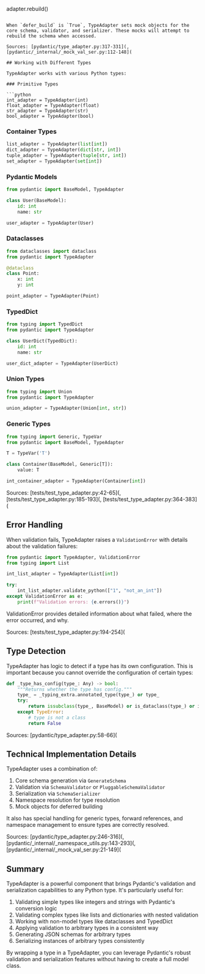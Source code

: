 adapter.rebuild()
```

When `defer_build` is `True`, TypeAdapter sets mock objects for the core schema, validator, and serializer. These mocks will attempt to rebuild the schema when accessed.

Sources: [pydantic/type_adapter.py:317-331](, [pydantic/_internal/_mock_val_ser.py:112-148](

## Working with Different Types

TypeAdapter works with various Python types:

### Primitive Types

```python
int_adapter = TypeAdapter(int)
float_adapter = TypeAdapter(float)
str_adapter = TypeAdapter(str)
bool_adapter = TypeAdapter(bool)
```

### Container Types

```python
list_adapter = TypeAdapter(list[int])
dict_adapter = TypeAdapter(dict[str, int])
tuple_adapter = TypeAdapter(tuple[str, int])
set_adapter = TypeAdapter(set[int])
```

### Pydantic Models

```python
from pydantic import BaseModel, TypeAdapter

class User(BaseModel):
    id: int
    name: str

user_adapter = TypeAdapter(User)
```

### Dataclasses

```python
from dataclasses import dataclass
from pydantic import TypeAdapter

@dataclass
class Point:
    x: int
    y: int

point_adapter = TypeAdapter(Point)
```

### TypedDict

```python
from typing import TypedDict
from pydantic import TypeAdapter

class UserDict(TypedDict):
    id: int
    name: str

user_dict_adapter = TypeAdapter(UserDict)
```

### Union Types

```python
from typing import Union
from pydantic import TypeAdapter

union_adapter = TypeAdapter(Union[int, str])
```

### Generic Types

```python
from typing import Generic, TypeVar
from pydantic import BaseModel, TypeAdapter

T = TypeVar('T')

class Container(BaseModel, Generic[T]):
    value: T

int_container_adapter = TypeAdapter(Container[int])
```

Sources: [tests/test_type_adapter.py:42-65](, [tests/test_type_adapter.py:185-193](, [tests/test_type_adapter.py:364-383](

## Error Handling

When validation fails, TypeAdapter raises a `ValidationError` with details about the validation failures:

```python
from pydantic import TypeAdapter, ValidationError
from typing import List

int_list_adapter = TypeAdapter(List[int])

try:
    int_list_adapter.validate_python(["1", "not_an_int"])
except ValidationError as e:
    print(f"Validation errors: {e.errors()}")
```

ValidationError provides detailed information about what failed, where the error occurred, and why.

Sources: [tests/test_type_adapter.py:194-254](

## Type Detection

TypeAdapter has logic to detect if a type has its own configuration. This is important because you cannot override the configuration of certain types:

```python
def _type_has_config(type_: Any) -> bool:
    """Returns whether the type has config."""
    type_ = _typing_extra.annotated_type(type_) or type_
    try:
        return issubclass(type_, BaseModel) or is_dataclass(type_) or is_typeddict(type_)
    except TypeError:
        # type is not a class
        return False
```

Sources: [pydantic/type_adapter.py:58-66](

## Technical Implementation Details

TypeAdapter uses a combination of:

1. Core schema generation via `GenerateSchema`
2. Validation via `SchemaValidator` or `PluggableSchemaValidator`
3. Serialization via `SchemaSerializer`
4. Namespace resolution for type resolution
5. Mock objects for deferred building

It also has special handling for generic types, forward references, and namespace management to ensure types are correctly resolved.

Sources: [pydantic/type_adapter.py:246-316](, [pydantic/_internal/_namespace_utils.py:143-293](, [pydantic/_internal/_mock_val_ser.py:21-149](

## Summary

TypeAdapter is a powerful component that brings Pydantic's validation and serialization capabilities to any Python type. It's particularly useful for:

1. Validating simple types like integers and strings with Pydantic's conversion logic
2. Validating complex types like lists and dictionaries with nested validation
3. Working with non-model types like dataclasses and TypedDict
4. Applying validation to arbitrary types in a consistent way
5. Generating JSON schemas for arbitrary types
6. Serializing instances of arbitrary types consistently

By wrapping a type in a TypeAdapter, you can leverage Pydantic's robust validation and serialization features without having to create a full model class.